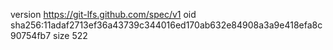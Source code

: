 version https://git-lfs.github.com/spec/v1
oid sha256:11adaf2713ef36a43739c344016ed170ab632e84908a3a9e418efa8c90754fb7
size 522
